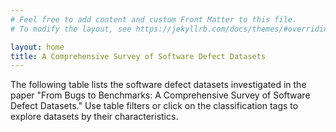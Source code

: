 ```yaml
---
# Feel free to add content and custom Front Matter to this file.
# To modify the layout, see https://jekyllrb.com/docs/themes/#overriding-theme-defaults

layout: home
title: A Comprehensive Survey of Software Defect Datasets
---
```


The following table lists the software defect datasets investigated in the paper "From Bugs to Benchmarks: A Comprehensive Survey of Software Defect Datasets." Use table filters or click on the classification tags to explore datasets by their characteristics.


